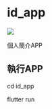 # id_app

![](https://blog.prospect-service.com/wp-content/uploads/2019/09/Screenshot_1567663161-576x1024.png)

個人簡介APP

## 執行APP

cd id_app

flutter run